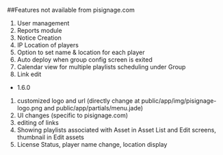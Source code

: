 ##Features not available from pisignage.com
 
1. User management
1. Reports module
1. Notice Creation
1. IP Location of players 
1. Option to set name & location for each player
1. Auto deploy when group config screen is exited
1. Calendar view for multiple playlists scheduling under Group
1. Link edit

- 1.6.0
1. customized logo and url (directly change at public/app/img/pisignage-logo.png and public/app/partials/menu.jade)
2. UI changes (specific to pisignage.com)
3. editing of links
4. Showing playlists associated with Asset in Asset List and Edit screens, thumbnail in Edit assets
5. License Status, player name change, location display

